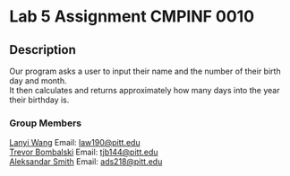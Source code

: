 # Lab 5 Assignment CMPINF 0010

## Description

Our program asks a user to input their name and the number of their birth day and month.<br>
It then calculates and returns approximately how many days into the year their birthday is.

### Group Members

[Lanyi Wang](https://github.com/LanyiWanggg) Email: law190@pitt.edu <br>
[Trevor Bombalski](https://github.com/tjb144) Email: tjb144@pitt.edu <br>
[Aleksandar Smith](ads218@pitt.edu) Email: ads218@pitt.edu <br>



```python

```
